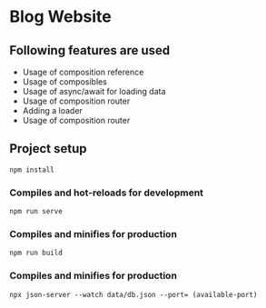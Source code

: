 # Blog Website 
## Following features are used
- Usage of composition reference
- Usage of composibles
- Usage of async/await for loading data
- Usage of composition router
- Adding a loader
- Usage of composition router

## Project setup
```
npm install
```

### Compiles and hot-reloads for development
```
npm run serve
```

### Compiles and minifies for production
```
npm run build
```

### Compiles and minifies for production
```
npx json-server --watch data/db.json --port= (available-port)
```
